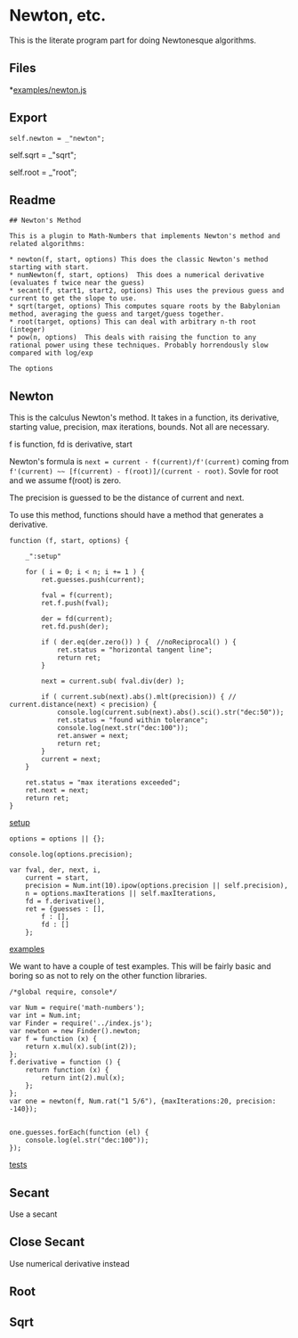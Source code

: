 # Newton, etc.

This is the literate program part for doing Newtonesque algorithms.

## Files

*[examples/newton.js](#newton "save: examples|jshint")


## Export


    self.newton = _"newton";

self.sqrt = _"sqrt";

self.root = _"root";

## Readme

    
    ## Newton's Method

    This is a plugin to Math-Numbers that implements Newton's method and related algorithms:

    * newton(f, start, options) This does the classic Newton's method starting with start.
    * numNewton(f, start, options)  This does a numerical derivative (evaluates f twice near the guess)
    * secant(f, start1, start2, options) This uses the previous guess and current to get the slope to use.
    * sqrt(target, options) This computes square roots by the Babylonian method, averaging the guess and target/guess together.
    * root(target, options) This can deal with arbitrary n-th root (integer) 
    * pow(n, options)  This deals with raising the function to any rational power using these techniques. Probably horrendously slow compared with log/exp

    The options 


## Newton

This is the calculus Newton's method. It takes in a function, its derivative, starting value, precision, max iterations, bounds.  Not all are necessary. 

f is function, fd is derivative, start 

Newton's formula is `next = current - f(current)/f'(current)` coming from `f'(current) ~~ [f(current) - f(root)]/(current - root)`. Sovle for root and we assume f(root) is zero. 

The precision is guessed to be the distance of current and next. 

To use this method, functions should have a method that generates a derivative. 

    function (f, start, options) {

        _":setup"

        for ( i = 0; i < n; i += 1 ) {
            ret.guesses.push(current);

            fval = f(current);
            ret.f.push(fval);

            der = fd(current);
            ret.fd.push(der);

            if ( der.eq(der.zero()) ) {  //noReciprocal() ) {
                ret.status = "horizontal tangent line";
                return ret;
            }

            next = current.sub( fval.div(der) );

            if ( current.sub(next).abs().mlt(precision)) { // current.distance(next) < precision) {
                console.log(current.sub(next).abs().sci().str("dec:50"));
                ret.status = "found within tolerance";
                console.log(next.str("dec:100"));
                ret.answer = next;
                return ret;
            }
            current = next;
        }

        ret.status = "max iterations exceeded";
        ret.next = next;
        return ret;
    }

[setup]()

    options = options || {};

    console.log(options.precision);

    var fval, der, next, i,
        current = start,
        precision = Num.int(10).ipow(options.precision || self.precision),
        n = options.maxIterations || self.maxIterations,
        fd = f.derivative(),
        ret = {guesses : [],
            f : [],
            fd : []
        };



[examples](# "js")

We want to have a couple of test examples. This will be fairly basic and boring so as not to rely on the other function libraries.

    /*global require, console*/

    var Num = require('math-numbers');
    var int = Num.int;
    var Finder = require('../index.js');
    var newton = new Finder().newton;
    var f = function (x) {
        return x.mul(x).sub(int(2));
    };
    f.derivative = function () {
        return function (x) {
            return int(2).mul(x);
        };
    };
    var one = newton(f, Num.rat("1 5/6"), {maxIterations:20, precision: -140});


    one.guesses.forEach(function (el) {
        console.log(el.str("dec:100"));
    });

[tests](# "js")

    



## Secant

Use a secant 

## Close Secant

Use numerical derivative instead

## Root

## Sqrt